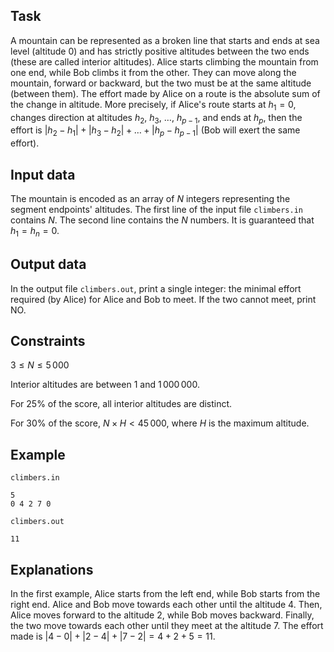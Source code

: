## Task

A mountain can be represented as a broken line that starts and ends at sea level (altitude $0$) and has strictly positive altitudes between the two ends (these are called interior altitudes). Alice starts climbing the mountain from one end, while Bob climbs it from the other. They can move along the mountain, forward or backward, but the two must be at the same altitude (between them). The effort made by Alice on a route is the absolute sum of the change in altitude. More precisely, if Alice's route starts at $h_1 = 0$, changes direction at altitudes $h_2$, $h_3$, $\dots$, $h_{p-1}$, and ends at $h_p$, then the effort is $|h_2 - h_1| + |h_3 - h_2| + \dots + |h_p - h_{p-1}|$ (Bob will exert the same effort).

## Input data

The mountain is encoded as an array of $N$ integers representing the segment endpoints' altitudes. The first line of the input file `climbers.in` contains $N$. The second line contains the $N$ numbers. It is guaranteed that $h_1 = h_n = 0$.

## Output data

In the output file `climbers.out`, print a single integer: the minimal effort required (by Alice) for Alice and Bob to meet. If the two cannot meet, print NO.

## Constraints

$3 \leq N \leq 5\,000$

Interior altitudes are between $1$ and $1\,000\,000$.

For $25\%$ of the score, all interior altitudes are distinct.

For $30\%$ of the score, $N \times H < 45\,000$, where $H$ is the maximum altitude.

## Example

`climbers.in`

```
5
0 4 2 7 0
```

`climbers.out`

```
11
```

## Explanations

In the first example, Alice starts from the left end, while Bob starts from the right end. Alice and Bob move towards each other until the altitude $4$. Then, Alice moves forward to the altitude $2$, while Bob moves backward. Finally, the two move towards each other until they meet at the altitude $7$. The effort made is $|4-0| + |2-4| + |7-2| = 4 + 2 + 5 = 11$.